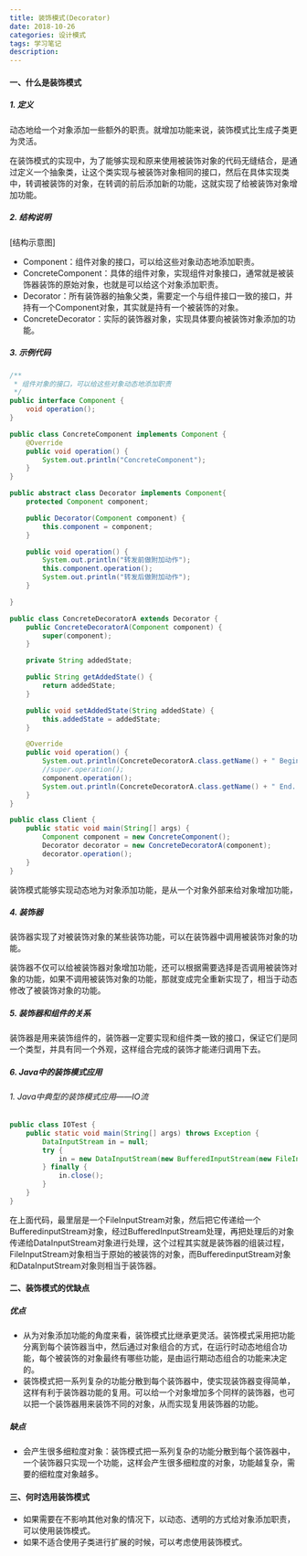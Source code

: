 ```yaml
---
title: 装饰模式(Decorator)
date: 2018-10-26
categories: 设计模式
tags: 学习笔记
description: 
---
```

#### 一、什么是装饰模式

##### 1. 定义
动态地给一个对象添加一些额外的职责。就增加功能来说，装饰模式比生成子类更为灵活。

在装饰模式的实现中，为了能够实现和原来使用被装饰对象的代码无缝结合，是通过定义一个抽象类，让这个类实现与被装饰对象相同的接口，然后在具体实现类中，转调被装饰的对象，在转调的前后添加新的功能，这就实现了给被装饰对象增加功能。

##### 2. 结构说明
[结构示意图]

- Component：组件对象的接口，可以给这些对象动态地添加职责。
- ConcreteComponent：具体的组件对象，实现组件对象接口，通常就是被装饰器装饰的原始对象，也就是可以给这个对象添加职责。
- Decorator：所有装饰器的抽象父类，需要定一个与组件接口一致的接口，并持有一个Component对象，其实就是持有一个被装饰的对象。
- ConcreteDecorator：实际的装饰器对象，实现具体要向被装饰对象添加的功能。

##### 3. 示例代码
```java
/**
 * 组件对象的接口，可以给这些对象动态地添加职责
 */
public interface Component {
    void operation();
}

public class ConcreteComponent implements Component {
    @Override
    public void operation() {
        System.out.println("ConcreteComponent");
    }
}

public abstract class Decorator implements Component{
    protected Component component;

    public Decorator(Component component) {
        this.component = component;
    }

    public void operation() {
        System.out.println("转发前做附加动作");
        this.component.operation();
        System.out.println("转发后做附加动作");
    }

}

public class ConcreteDecoratorA extends Decorator {
    public ConcreteDecoratorA(Component component) {
        super(component);
    }

    private String addedState;

    public String getAddedState() {
        return addedState;
    }

    public void setAddedState(String addedState) {
        this.addedState = addedState;
    }

    @Override
    public void operation() {
        System.out.println(ConcreteDecoratorA.class.getName() + " Begin...");
        //super.operation();
        component.operation();
        System.out.println(ConcreteDecoratorA.class.getName() + " End...");
    }
}

public class Client {
    public static void main(String[] args) {
        Component component = new ConcreteComponent();
        Decorator decorator = new ConcreteDecoratorA(component);
        decorator.operation();
    }
}
```

装饰模式能够实现动态地为对象添加功能，是从一个对象外部来给对象增加功能，

##### 4. 装饰器
装饰器实现了对被装饰对象的某些装饰功能，可以在装饰器中调用被装饰对象的功能。

装饰器不仅可以给被装饰器对象增加功能，还可以根据需要选择是否调用被装饰对象的功能，如果不调用被装饰对象的功能，那就变成完全重新实现了，相当于动态修改了被装饰对象的功能。

##### 5. 装饰器和组件的关系
装饰器是用来装饰组件的，装饰器一定要实现和组件类一致的接口，保证它们是同一个类型，并具有同一个外观，这样组合完成的装饰才能递归调用下去。

##### 6. Java中的装饰模式应用
###### 1. Java中典型的装饰模式应用——IO流
```java
public class IOTest {
	public static void main(String[] args) throws Exception {
		DataInputStream in = null;
		try {
			in = new DataInputStream(new BufferedInputStream(new FileInputStream("IOTest.txt")));
		} finally {
			in.close();
		}
	}
}
```
在上面代码，最里层是一个FileInputStream对象，然后把它传递给一个BufferedinputStream对象，经过BufferedInputStream处理，再把处理后的对象传递给DataInputStream对象进行处理，这个过程其实就是装饰器的组装过程，FileInputStream对象相当于原始的被装饰的对象，而BufferedinputStream对象和DataInputStream对象则相当于装饰器。


#### 二、装饰模式的优缺点
##### 优点
- 从为对象添加功能的角度来看，装饰模式比继承更灵活。装饰模式采用把功能分离到每个装饰器当中，然后通过对象组合的方式，在运行时动态地组合功能，每个被装饰的对象最终有哪些功能，是由运行期动态组合的功能来决定的。
- 装饰模式把一系列复杂的功能分散到每个装饰器中，使实现装饰器变得简单，这样有利于装饰器功能的复用。可以给一个对象增加多个同样的装饰器，也可以把一个装饰器用来装饰不同的对象，从而实现复用装饰器的功能。

##### 缺点
- 会产生很多细粒度对象：装饰模式把一系列复杂的功能分散到每个装饰器中，一个装饰器只实现一个功能，这样会产生很多细粒度的对象，功能越复杂，需要的细粒度对象越多。


#### 三、何时选用装饰模式
- 如果需要在不影响其他对象的情况下，以动态、透明的方式给对象添加职责，可以使用装饰模式。
- 如果不适合使用子类进行扩展的时候，可以考虑使用装饰模式。

